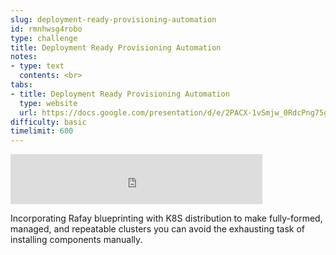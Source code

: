 ```yaml
---
slug: deployment-ready-provisioning-automation
id: rmnhwsg4robo
type: challenge
title: Deployment Ready Provisioning Automation
notes:
- type: text
  contents: <br>
tabs:
- title: Deployment Ready Provisioning Automation
  type: website
  url: https://docs.google.com/presentation/d/e/2PACX-1vSmjw_0RdcPng75gdsGkNbnU1r9kk8XXyW0jJvOuO-vHukNy3T_1ms0Tg-rL0B7fg/embed?start=false&loop=false&delayms=3000
difficulty: basic
timelimit: 600
---
```


<iframe style="position: relative; height: 80px; width: 80%;" src="https://drive.google.com/file/d/1D7SjYdypsVj8-dR1BVkef6GfG3hFE4RX/preview" title="Mp3 player" frameborder="0" allow="accelerometer; autoplay; clipboard-write; encrypted-media; gyroscope; picture-in-picture" allowfullscreen></iframe>

Incorporating Rafay blueprinting with K8S distribution to make fully-formed, managed, and repeatable clusters you can avoid the exhausting task of installing components manually.